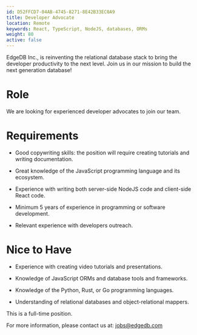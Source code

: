 ```yaml
---
id: D52FFCD7-04AB-4745-8271-8E42B33EC0A9
title: Developer Advocate
location: Remote
keywords: React, TypeScript, NodeJS, databases, ORMs
weight: 80
active: false
---
```



EdgeDB Inc., is reinventing the relational database stack to
bring the developer productivity to the next level. Join us in our
mission to build the next generation database!


# Role

We are looking for experienced developer advocates to join our team.


# Requirements

* Good copywriting skills: the position will require creating tutorials and
  writing documentation.

* Great knowledge of the JavaScript programming language and its ecosystem.

* Experience with writing both server-side NodeJS code and client-side
  React code.

* Minimum 5 years of experience in programming or software development.

* Relevant experience with developers outreach.


# Nice to Have

* Experience with creating video tutorials and presentations.

* Knowledge of JavaScript ORMs and database tools and frameworks.

* Knowledge of the Python, Rust, or Go programming languages.

* Understanding of relational databases and object-relational mappers.


This is a full-time position.


For more information, please contact us at:
[jobs@edgedb.com](mailto:jobs@edgedb.com)

